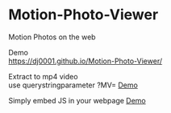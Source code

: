 # Motion-Photo-Viewer
Motion Photos on the web  
  
Demo  
https://dj0001.github.io/Motion-Photo-Viewer/ 
  
Extract to mp4 video  
use querystringparameter ?MV=  [Demo](https://dj0001.github.io/Motion-Photo-Viewer/?MV=https://upload.wikimedia.org/wikipedia/commons/e/e4/MVIMG_20180211_141455.jpg)

Simply embed JS in your webpage  [Demo](https://dj0001.github.io/Motion-Photo-Viewer/test.htm)
